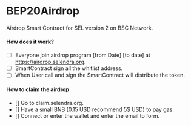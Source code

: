 # BEP20Airdrop
Airdrop Smart Contract for SEL version 2 on BSC Network.

#### How does it work?
- [ ] Everyone join airdrop program [from Date] [to date] at https://airdrop.selendra.org.
- [ ] SmartContract sign all the whitlist address.
- [ ] When User call and sign the SmartContract will distribute the token.

#### How to claim the airdrop

- [] Go to claim.selendra.org.
- [] Have a small BNB (0.15 USD recommend 5$ USD) to pay gas.
- [] Connect or enter the wallet and enter the email to form.